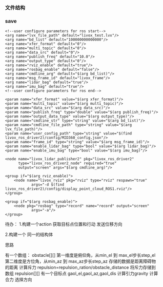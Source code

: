 ### 文件结构

### save

<launch>

	<!--user configure parameters for ros start-->
	<arg name="lvx_file_path" default="livox_test.lvx"/>
	<arg name="bd_list" default="100000000000000"/>
	<arg name="xfer_format" default="0"/>
	<arg name="multi_topic" default="0"/>
	<arg name="data_src" default="0"/>
	<arg name="publish_freq" default="10.0"/>
	<arg name="output_type" default="0"/>
	<arg name="rviz_enable" default="true"/>
	<arg name="rosbag_enable" default="false"/>
	<arg name="cmdline_arg" default="$(arg bd_list)"/>
	<arg name="msg_frame_id" default="livox_frame"/>
	<arg name="lidar_bag" default="true"/>
	<arg name="imu_bag" default="true"/>
	<!--user configure parameters for ros end--> 

	<param name="xfer_format" value="$(arg xfer_format)"/>
	<param name="multi_topic" value="$(arg multi_topic)"/>
	<param name="data_src" value="$(arg data_src)"/>
	<param name="publish_freq" type="double" value="$(arg publish_freq)"/>
	<param name="output_data_type" value="$(arg output_type)"/>
	<param name="cmdline_str" type="string" value="$(arg bd_list)"/>
	<param name="cmdline_file_path" type="string" value="$(arg lvx_file_path)"/>
	<param name="user_config_path" type="string" value="$(find livox_ros_driver2)/config/MID360_config.json"/>
	<param name="frame_id" type="string" value="$(arg msg_frame_id)"/>
	<param name="enable_lidar_bag" type="bool" value="$(arg lidar_bag)"/>
	<param name="enable_imu_bag" type="bool" value="$(arg imu_bag)"/>

	<node name="livox_lidar_publisher2" pkg="livox_ros_driver2"
	      type="livox_ros_driver2_node" required="true"
	      output="screen" args="$(arg cmdline_arg)"/>

	<group if="$(arg rviz_enable)">
		<node name="livox_rviz" pkg="rviz" type="rviz" respawn="true"
				args="-d $(find livox_ros_driver2)/config/display_point_cloud_ROS1.rviz"/>
    </group>

	<group if="$(arg rosbag_enable)">
    	<node pkg="rosbag" type="record" name="record" output="screen"
          		args="-a"/>
    </group>

</launch>

待办：
1.构建一个action
获取目标点位置和行动
发送位移方向

2.构建一个
同一的结构体

思路

有一个数组：
obstacle[][]
第一维度是俯仰角，从min_el 到 max_el步长step_el
第二维度是方位角，从min_az 到 max_az步长step_az
存储的数据是距离障碍物的距离
计算斥力
repulsion=repulsion_ration/obstacle_distance
将斥力存储到数组
repulsion[][]
有一个目标点 gaol_el,gaol_az,gaol_dis
计算引力gravity
计算合力
选择方向



